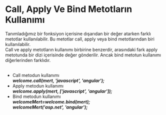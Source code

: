 <h1>Call, Apply Ve Bind Metotların Kullanımı</h1>
Tanımladığımız bir fonksiyon içerisine dışarıdan bir değer atarken farklı metotlar kullanılabilir. Bu metotlar call, apply veya bind metotlarından biri kullanılabilir.<br>
Call ve apply metotların kullanımı birbirine benzerdir, arasındaki fark apply metotunda bir dizi içerisinde değer gönderilir. Ancak bind metotun kullanımı diğerlerinden farklıdır.<br><br>

<ul>
  <li>Call metodun kullanımı<br> <b><i>welcome.call(mert, 'javascript', 'angular');</i></b></li>
  <li>Apply metodun kullanımı<br> <b><i>welcome.apply(mert, ['javascript', 'angular']);</i></b> </li>
  <li>Bind metodun kullanımı<br><b><i>welcomeMert=welcome.bind(mert);<br>welcomeMert('asp.net', 'angular');</i> </b></li>
</ul>
  
